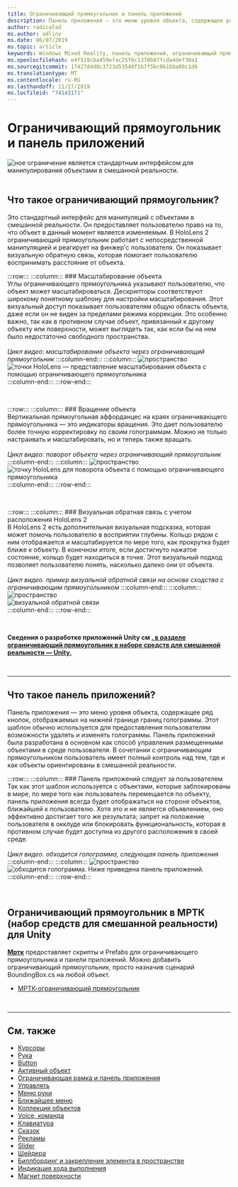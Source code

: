 ```yaml
---
title: Ограничивающий прямоугольник и панель приложений
description: Панель приложения — это меню уровня объекта, содержащее ряд кнопок, отображаемых на нижней границе границ голограммы.
author: radicalad
ms.author: adlinv
ms.date: 06/07/2019
ms.topic: article
keywords: Windows Mixed Reality, панель приложений, ограничивающий прямоугольник
ms.openlocfilehash: e4f519cba459efac25f6c1370b07fcda4def30a1
ms.sourcegitcommit: 17427d4d8c3723d53540f1b7f5bc061bba08c1d6
ms.translationtype: MT
ms.contentlocale: ru-RU
ms.lasthandoff: 11/17/2019
ms.locfileid: "74143171"
---
```

# <a name="bounding-box-and-app-bar"></a>Ограничивающий прямоугольник и панель приложений
![ное ограничение является стандартным интерфейсом для манипулирования объектами в смешанной реальности.](images/UX/UX_Hero_BoundingBox.jpg)<br>
<br>

## <a name="what-is-the-bounding-box"></a>Что такое ограничивающий прямоугольник?

Это стандартный интерфейс для манипуляций с объектами в смешанной реальности. Он предоставляет пользователю право на то, что объект в данный момент является изменяемым. В HoloLens 2 ограничивающий прямоугольник работает с непосредственной манипуляцией и реагирует на финжер'с пользователя. Он показывает визуальную обратную связь, которая помогает пользователю воспринимать расстояние от объекта.

:::row:::
    :::column:::
        ### <a name="scaling-an-objectbr"></a>Масштабирование объекта<br>
        Углы ограничивающего прямоугольника указывают пользователю, что объект может масштабироваться. Дескрипторы соответствуют широкому понятному шаблону для настройки масштабирования. Этот визуальный доступ показывает пользователям общую область объекта, даже если он не виден за пределами режима коррекции. Это особенно важно, так как в противном случае объект, привязанный к другому объекту или поверхности, может выглядеть так, как если бы на нем было недостаточно свободного пространства.<br>
        <br>
        *Цикл видео: масштабирование объекта через ограничивающий прямоугольник*
    :::column-end:::
        :::column:::
        ![пространство](images/spacer-20x582.png)<br>
       ![точки HoloLens — представление масштабирования объекта с помощью ограничивающего прямоугольника](images/HoloLens2_BoundingBox.gif)<br>
    :::column-end:::
:::row-end:::

<br>

:::row:::
    :::column:::
        ### <a name="rotating-an-objectbr"></a>Вращение объекта<br>
        Вертикальная прямоугольная аффорданцес на краях ограничивающего прямоугольника — это индикаторы вращения. Это дает пользователю более точную корректировку по своим голограммам. Можно не только настраивать и масштабировать, но и теперь также вращать.<br>
        <br>
        *Цикл видео: поворот объекта через ограничивающий прямоугольник*
    :::column-end:::
        :::column:::
        ![пространство](images/spacer-20x582.png)<br>
       ![точку HoloLens для поворота объекта с помощью ограничивающего прямоугольника](images/HoloLens2_BoundingBox_Rotate.gif)<br>
    :::column-end:::
:::row-end:::

<br>

:::row:::
    :::column:::
        ### <a name="visual-feedback-on-hand-proximity-on-hololens-2br"></a>Визуальная обратная связь с учетом расположения HoloLens 2<br>
        В HoloLens 2 есть дополнительная визуальная подсказка, которая может помочь пользователю в восприятии глубины. Кольцо рядом с ним отображается и масштабируется по мере того, как прокрутка будет ближе к объекту. В конечном итоге, если достигнуто нажатое состояние, кольцо будет находиться в точке. Этот визуальный подход позволяет пользователю понять, насколько далеко они от объекта.<br>
        <br>
        *Цикл видео. пример визуальной обратной связи на основе сходства с ограничивающим прямоугольником*
    :::column-end:::
        :::column:::
        ![пространство](images/spacer-20x582.png)<br>
       ![визуальной обратной связи](images/HoloLens2_Proximity.gif)<br>
    :::column-end:::
:::row-end:::

<br>

**Сведения о разработке приложений Unity см [. в разделе ограничивающий прямоугольник в наборе средств для смешанной реальности — Unity.](https://microsoft.github.io/MixedRealityToolkit-Unity/Documentation/README_BoundingBox.html)**

<br>

---

## <a name="what-is-the-app-bar"></a>Что такое панель приложений?

Панель приложения — это меню уровня объекта, содержащее ряд кнопок, отображаемых на нижней границе границ голограммы. Этот шаблон обычно используется для предоставления пользователям возможности удалять и изменять голограммы. Панель приложений была разработана в основном как способ управления размещенными объектами в среде пользователя. В сочетании с ограничивающим прямоугольником пользователь имеет полный контроль над тем, где и как объекты ориентированы в смешанной реальности.

:::row:::
    :::column:::
        ### <a name="the-app-bar-follows-the-userbr"></a>Панель приложений следует за пользователем<br>
        Так как этот шаблон используется с объектами, которые заблокированы в мире, по мере того как пользователь перемещается по объекту, панель приложения всегда будет отображаться на стороне объектов, ближайшей к пользователю. Хотя это и не является объявлением, оно эффективно достигает того же результата; запрет на положение пользователя в окклуде или блокировать функциональность, которая в противном случае будет доступна из другого расположения в своей среде. <br>
        <br>
        *Цикл видео. обходится голограмма, следующая панель приложения*
    :::column-end:::
        :::column:::
        ![пространство](images/spacer-20x582.png)<br>
       ![обходится голограмма. Ниже приведена панель приложений.](images/HoloLens2_AppBarFollowing.gif)<br>
    :::column-end:::
:::row-end:::

<br>


## <a name="bounding-box-in-mrtkmixed-reality-toolkit-for-unity"></a>Ограничивающий прямоугольник в МРТК (набор средств для смешанной реальности) для Unity
**[Мртк](https://github.com/Microsoft/MixedRealityToolkit-Unity)** предоставляет скрипты и Prefabs для ограничивающего прямоугольника и панели приложений. Можно добавить ограничивающий прямоугольник, просто назначив сценарий BoundingBox.cs на любой объект.

* [МРТК-ограничивающий прямоугольник](https://microsoft.github.io/MixedRealityToolkit-Unity/Documentation/README_BoundingBox.html)


<br>

---


## <a name="see-also"></a>См. также

* [Курсоры](cursors.md)
* [Рука](point-and-commit.md)
* [Button](button.md)
* [Активный объект](interactable-object.md)
* [Ограничивающая рамка и панель приложения](app-bar-and-bounding-box.md)
* [Управлять](direct-manipulation.md)
* [Меню руки](hand-menu.md)
* [Ближайшее меню](near-menu.md)
* [Коллекция объектов](object-collection.md)
* [Voice, команда](voice-input.md)
* [Клавиатура](keyboard.md)
* [Сказок](tooltip.md)
* [Рекламы](slate.md)
* [Slider](slider.md)
* [Шейдера](shader.md)
* [Биллбординг и закрепление элемента в пространстве](billboarding-and-tag-along.md)
* [Индикация хода выполнения](progress.md)
* [Магнит поверхности](surface-magnetism.md)
